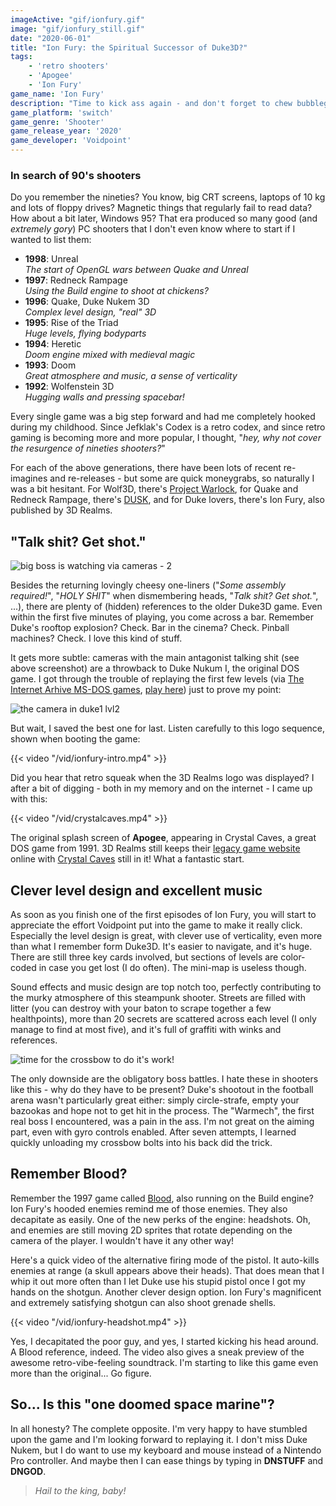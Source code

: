 ```yaml
---
imageActive: "gif/ionfury.gif"
image: "gif/ionfury_still.gif"
date: "2020-06-01"
title: "Ion Fury: the Spiritual Successor of Duke3D?"
tags:
    - 'retro shooters'
    - 'Apogee'
    - 'Ion Fury'
game_name: 'Ion Fury'
description: "Time to kick ass again - and don't forget to chew bubblegum! Does Shelly and the Build engine stand a chance anno 2020?"
game_platform: 'switch'
game_genre: 'Shooter'
game_release_year: '2020'
game_developer: 'Voidpoint'
---
```


### In search of 90's shooters

Do you remember the nineties? You know, big CRT screens, laptops of 10 kg and lots of floppy drives? Magnetic things that regularly fail to read data? How about a bit later, Windows 95? That era produced so many good (and _extremely gory_) PC shooters that I don't even know where to start if I wanted to list them:

- **1998**: Unreal<br/>_The start of OpenGL wars between Quake and Unreal_
- **1997**: Redneck Rampage<br/>_Using the Build engine to shoot at chickens?_
- **1996**: Quake, Duke Nukem 3D<br/>_Complex level design, "real" 3D_
- **1995**: Rise of the Triad<br/>_Huge levels, flying bodyparts_
- **1994**: Heretic<br/>_Doom engine mixed with medieval magic_
- **1993**: Doom<br/>_Great atmosphere and music, a sense of verticality_
- **1992**: Wolfenstein 3D<br/>_Hugging walls and pressing spacebar!_

Every single game was a big step forward and had me completely hooked during my childhood. Since Jefklak's Codex is a retro codex, and since retro gaming is becoming more and more popular, I thought, "_hey, why not cover the resurgence of nineties shooters?_" 

For each of the above generations, there have been lots of recent re-imagines and re-releases - but some are quick moneygrabs, so naturally I was a bit hesitant. For Wolf3D, there's [Project Warlock](https://www.gog.com/game/project_warlock), for Quake and Redneck Rampage, there's [DUSK](https://www.gog.com/game/DUSK), and for Duke lovers, there's Ion Fury, also published by 3D Realms.

## "Talk shit? Get shot."

![big boss is watching via cameras - 2](/img/games/ionfury/cameras2.jpg)

Besides the returning lovingly cheesy one-liners ("_Some assembly required!_", "_HOLY SHIT_" when dismembering heads, "_Talk shit? Get shot._", ...), there are plenty of (hidden) references to the older Duke3D game. Even within the first five minutes of playing, you come across a bar. Remember Duke's rooftop explosion? Check. Bar in the cinema? Check. Pinball machines? Check. I love this kind of stuff.

It gets more subtle: cameras with the main antagonist talking shit (see above screenshot) are a throwback to Duke Nukum I, the original DOS game. I got through the trouble of replaying the first few levels (via [The Internet Arhive MS-DOS games](https://archive.org/details/softwarelibrary_msdos), [play here](https://archive.org/details/DukeNukumVersion2.21993)) just to prove my point:

![the camera in duke1 lvl2](/img/games/ionfury/duke1-camera.png)

But wait, I saved the best one for last. Listen carefully to this logo sequence, shown when booting the game:

{{< video "/vid/ionfury-intro.mp4" >}}

Did you hear that retro squeak when the 3D Realms logo was displayed? I after a bit of digging - both in my memory and on the internet - I came up with this:

{{< video "/vid/crystalcaves.mp4" >}}

The original splash screen of **Apogee**, appearing in Crystal Caves, a great DOS game from 1991. 3D Realms still keeps their [legacy game website](http://legacy.3drealms.com/games.html) online with [Crystal Caves](http://legacy.3drealms.com/caves/index.html) still in it! What a fantastic start. 

## Clever level design and excellent music

As soon as you finish one of the first episodes of Ion Fury, you will start to appreciate the effort Voidpoint put into the game to make it really click. Especially the level design is great, with clever use of verticality, even more than what I remember form Duke3D. It's easier to navigate, and it's huge. There are still three key cards involved, but sections of levels are color-coded in case you get lost (I do often). The mini-map is useless though. 

Sound effects and music design are top notch too, perfectly contributing to the murky atmosphere of this steampunk shooter. Streets are filled with litter (you can destroy with your baton to scrape together a few healthpoints), more than 20 secrets are scattered across each level (I only manage to find at most five), and it's full of graffiti with winks and references. 

![time for the crossbow to do it's work!](/img/games/ionfury/crossbow.jpg)

The only downside are the obligatory boss battles. I hate these in shooters like this - why do they have to be present? Duke's shootout in the football arena wasn't particularly great either: simply circle-strafe, empty your bazookas and hope not to get hit in the process. The "Warmech", the first real boss I encountered, was a pain in the ass. I'm not great on the aiming part, even with gyro controls enabled. After seven attempts, I learned quickly unloading my crossbow bolts into his back did the trick.

## Remember Blood?

Remember the 1997 game called [Blood](https://en.wikipedia.org/wiki/Blood_(video_game)), also running on the Build engine? Ion Fury's hooded enemies remind me of those enemies. They also decapitate as easily. One of the new perks of the engine: headshots. Oh, and enemies are still moving 2D sprites that rotate depending on the camera of the player. I wouldn't have it any other way! 

Here's a quick video of the alternative firing mode of the pistol. It auto-kills enemies at range (a skull appears above their heads). That does mean that I whip it out more often than I let Duke use his stupid pistol once I got my hands on the shotgun. Another clever design option. Ion Fury's magnificent and extremely satisfying shotgun can also shoot grenade shells.

{{< video "/vid/ionfury-headshot.mp4" >}}

Yes, I decapitated the poor guy, and yes, I started kicking his head around. A Blood reference, indeed. The video also gives a sneak preview of the awesome retro-vibe-feeling soundtrack. I'm starting to like this game even more than the original... Go figure. 

## So... Is this "one doomed space marine"?

In all honesty? The complete opposite. I'm very happy to have stumbled upon the game and I'm looking forward to replaying it. I don't miss Duke Nukem, but I do want to use my keyboard and mouse instead of a Nintendo Pro controller. And maybe then I can ease things by typing in **DNSTUFF** and **DNGOD**. 

> _Hail to the king, baby!_

